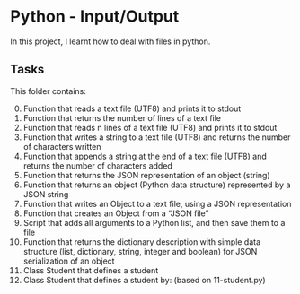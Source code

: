 # Python - Input/Output

In this project, I learnt how to deal with files in python.

## Tasks
This folder contains:

0. Function that reads a text file (UTF8) and prints it to stdout
1. Function that returns the number of lines of a text file
2. Function that reads n lines of a text file (UTF8) and prints it to stdout
3. Function that writes a string to a text file (UTF8) and returns the number of characters written
4. Function that appends a string at the end of a text file (UTF8) and returns the number of characters added
5. Function that returns the JSON representation of an object (string)
6. Function that returns an object (Python data structure) represented by a JSON string
7. Function that writes an Object to a text file, using a JSON representation
8. Function that creates an Object from a “JSON file”
9. Script that adds all arguments to a Python list, and then save them to a file
10. Function that returns the dictionary description with simple data structure (list, dictionary, string, integer and boolean) for JSON serialization of an object
11. Class Student that defines a student
12. Class Student that defines a student by: (based on 11-student.py)

